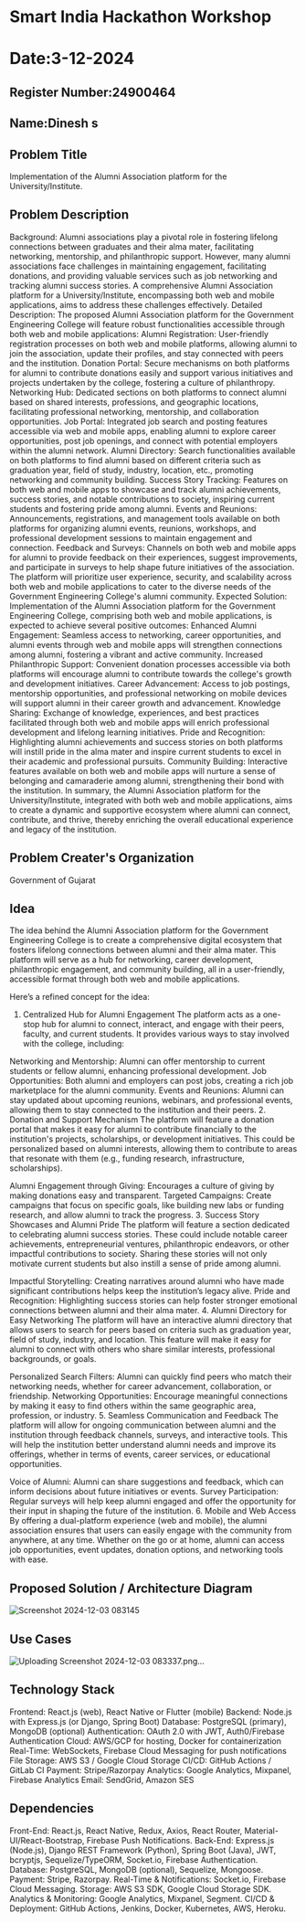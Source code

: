 # Smart India Hackathon Workshop
# Date:3-12-2024
## Register Number:24900464
## Name:Dinesh s
## Problem Title
Implementation of the Alumni Association platform for the University/Institute.
## Problem Description
Background: Alumni associations play a pivotal role in fostering lifelong connections between graduates and their alma mater, facilitating networking, mentorship, and philanthropic support. However, many alumni associations face challenges in maintaining engagement, facilitating donations, and providing valuable services such as job networking and tracking alumni success stories. A comprehensive Alumni Association platform for a University/Institute, encompassing both web and mobile applications, aims to address these challenges effectively. Detailed Description: The proposed Alumni Association platform for the Government Engineering College will feature robust functionalities accessible through both web and mobile applications: Alumni Registration: User-friendly registration processes on both web and mobile platforms, allowing alumni to join the association, update their profiles, and stay connected with peers and the institution. Donation Portal: Secure mechanisms on both platforms for alumni to contribute donations easily and support various initiatives and projects undertaken by the college, fostering a culture of philanthropy. Networking Hub: Dedicated sections on both platforms to connect alumni based on shared interests, professions, and geographic locations, facilitating professional networking, mentorship, and collaboration opportunities. Job Portal: Integrated job search and posting features accessible via web and mobile apps, enabling alumni to explore career opportunities, post job openings, and connect with potential employers within the alumni network. Alumni Directory: Search functionalities available on both platforms to find alumni based on different criteria such as graduation year, field of study, industry, location, etc., promoting networking and community building. Success Story Tracking: Features on both web and mobile apps to showcase and track alumni achievements, success stories, and notable contributions to society, inspiring current students and fostering pride among alumni. Events and Reunions: Announcements, registrations, and management tools available on both platforms for organizing alumni events, reunions, workshops, and professional development sessions to maintain engagement and connection. Feedback and Surveys: Channels on both web and mobile apps for alumni to provide feedback on their experiences, suggest improvements, and participate in surveys to help shape future initiatives of the association. The platform will prioritize user experience, security, and scalability across both web and mobile applications to cater to the diverse needs of the Government Engineering College's alumni community. Expected Solution: Implementation of the Alumni Association platform for the Government Engineering College, comprising both web and mobile applications, is expected to achieve several positive outcomes: Enhanced Alumni Engagement: Seamless access to networking, career opportunities, and alumni events through web and mobile apps will strengthen connections among alumni, fostering a vibrant and active community. Increased Philanthropic Support: Convenient donation processes accessible via both platforms will encourage alumni to contribute towards the college's growth and development initiatives. Career Advancement: Access to job postings, mentorship opportunities, and professional networking on mobile devices will support alumni in their career growth and advancement. Knowledge Sharing: Exchange of knowledge, experiences, and best practices facilitated through both web and mobile apps will enrich professional development and lifelong learning initiatives. Pride and Recognition: Highlighting alumni achievements and success stories on both platforms will instill pride in the alma mater and inspire current students to excel in their academic and professional pursuits. Community Building: Interactive features available on both web and mobile apps will nurture a sense of belonging and camaraderie among alumni, strengthening their bond with the institution. In summary, the Alumni Association platform for the University/Institute, integrated with both web and mobile applications, aims to create a dynamic and supportive ecosystem where alumni can connect, contribute, and thrive, thereby enriching the overall educational experience and legacy of the institution.
## Problem Creater's Organization
Government of Gujarat

## Idea
The idea behind the Alumni Association platform for the Government Engineering College is to create a comprehensive digital ecosystem that fosters lifelong connections between alumni and their alma mater. This platform will serve as a hub for networking, career development, philanthropic engagement, and community building, all in a user-friendly, accessible format through both web and mobile applications.

Here’s a refined concept for the idea:

1. Centralized Hub for Alumni Engagement
The platform acts as a one-stop hub for alumni to connect, interact, and engage with their peers, faculty, and current students. It provides various ways to stay involved with the college, including:

Networking and Mentorship: Alumni can offer mentorship to current students or fellow alumni, enhancing professional development.
Job Opportunities: Both alumni and employers can post jobs, creating a rich job marketplace for the alumni community.
Events and Reunions: Alumni can stay updated about upcoming reunions, webinars, and professional events, allowing them to stay connected to the institution and their peers.
2. Donation and Support Mechanism
The platform will feature a donation portal that makes it easy for alumni to contribute financially to the institution's projects, scholarships, or development initiatives. This could be personalized based on alumni interests, allowing them to contribute to areas that resonate with them (e.g., funding research, infrastructure, scholarships).

Alumni Engagement through Giving: Encourages a culture of giving by making donations easy and transparent.
Targeted Campaigns: Create campaigns that focus on specific goals, like building new labs or funding research, and allow alumni to track the progress.
3. Success Story Showcases and Alumni Pride
The platform will feature a section dedicated to celebrating alumni success stories. These could include notable career achievements, entrepreneurial ventures, philanthropic endeavors, or other impactful contributions to society. Sharing these stories will not only motivate current students but also instill a sense of pride among alumni.

Impactful Storytelling: Creating narratives around alumni who have made significant contributions helps keep the institution’s legacy alive.
Pride and Recognition: Highlighting success stories can help foster stronger emotional connections between alumni and their alma mater.
4. Alumni Directory for Easy Networking
The platform will have an interactive alumni directory that allows users to search for peers based on criteria such as graduation year, field of study, industry, and location. This feature will make it easy for alumni to connect with others who share similar interests, professional backgrounds, or goals.

Personalized Search Filters: Alumni can quickly find peers who match their networking needs, whether for career advancement, collaboration, or friendship.
Networking Opportunities: Encourage meaningful connections by making it easy to find others within the same geographic area, profession, or industry.
5. Seamless Communication and Feedback
The platform will allow for ongoing communication between alumni and the institution through feedback channels, surveys, and interactive tools. This will help the institution better understand alumni needs and improve its offerings, whether in terms of events, career services, or educational opportunities.

Voice of Alumni: Alumni can share suggestions and feedback, which can inform decisions about future initiatives or events.
Survey Participation: Regular surveys will help keep alumni engaged and offer the opportunity for their input in shaping the future of the institution.
6. Mobile and Web Access
By offering a dual-platform experience (web and mobile), the alumni association ensures that users can easily engage with the community from anywhere, at any time. Whether on the go or at home, alumni can access job opportunities, event updates, donation options, and networking tools with ease.

## Proposed Solution / Architecture Diagram
![Screenshot 2024-12-03 083145](https://github.com/user-attachments/assets/9411848c-21a8-4fda-aca2-758fceebb887)


## Use Cases
![Uploading Screenshot 2024-12-03 083337.png…]()



## Technology Stack
Frontend: React.js (web), React Native or Flutter (mobile)
Backend: Node.js with Express.js (or Django, Spring Boot)
Database: PostgreSQL (primary), MongoDB (optional)
Authentication: OAuth 2.0 with JWT, Auth0/Firebase Authentication
Cloud: AWS/GCP for hosting, Docker for containerization
Real-Time: WebSockets, Firebase Cloud Messaging for push notifications
File Storage: AWS S3 / Google Cloud Storage
CI/CD: GitHub Actions / GitLab CI
Payment: Stripe/Razorpay
Analytics: Google Analytics, Mixpanel, Firebase Analytics
Email: SendGrid, Amazon SES

## Dependencies
Front-End: React.js, React Native, Redux, Axios, React Router, Material-UI/React-Bootstrap, Firebase Push Notifications.
Back-End: Express.js (Node.js), Django REST Framework (Python), Spring Boot (Java), JWT, bcryptjs, Sequelize/TypeORM, Socket.io, Firebase Authentication.
Database: PostgreSQL, MongoDB (optional), Sequelize, Mongoose.
Payment: Stripe, Razorpay.
Real-Time & Notifications: Socket.io, Firebase Cloud Messaging.
Storage: AWS S3 SDK, Google Cloud Storage SDK.
Analytics & Monitoring: Google Analytics, Mixpanel, Segment.
CI/CD & Deployment: GitHub Actions, Jenkins, Docker, Kubernetes, AWS, Heroku.

